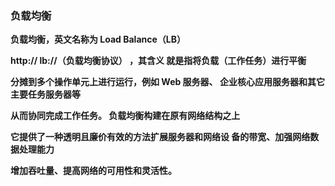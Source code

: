 ### 负载均衡

**负载均衡，英文名称为 Load Balance（LB）**

**http:// lb://（负载均衡协议） ，其含义 就是指将负载（工作任务）进行平衡**

**分摊到多个操作单元上进行运行，例如 Web 服务器、 企业核心应用服务器和其它主要任务服务器等**

**从而协同完成工作任务。 负载均衡构建在原有网络结构之上**

**它提供了一种透明且廉价有效的方法扩展服务器和网络设 备的带宽、加强网络数据处理能力**

**增加吞吐量、提高网络的可用性和灵活性。**